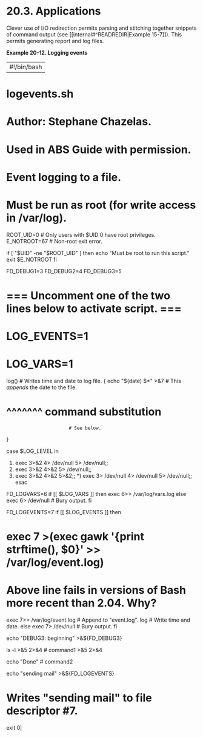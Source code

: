 # 20.3. Applications

Clever use of I/O redirection permits parsing and stitching together snippets of command output (see [[internal#^READREDIR|Example 15-7]]). This permits generating report and log files.

**Example 20-12. Logging events**

|   |
|---|
|#!/bin/bash
# logevents.sh
# Author: Stephane Chazelas.
# Used in ABS Guide with permission.

# Event logging to a file.
# Must be run as root (for write access in /var/log).

ROOT_UID=0     # Only users with $UID 0 have root privileges.
E_NOTROOT=67   # Non-root exit error.


if [ "$UID" -ne "$ROOT_UID" ]
then
  echo "Must be root to run this script."
  exit $E_NOTROOT
fi  


FD_DEBUG1=3
FD_DEBUG2=4
FD_DEBUG3=5

# === Uncomment one of the two lines below to activate script. ===
# LOG_EVENTS=1
# LOG_VARS=1


log()  # Writes time and date to log file.
{
echo "$(date)  $*" >&7     # This *appends* the date to the file.
#     ^^^^^^^  command substitution
                           # See below.
}



case $LOG_LEVEL in
 1) exec 3>&2         4> /dev/null 5> /dev/null;;
 2) exec 3>&2         4>&2         5> /dev/null;;
 3) exec 3>&2         4>&2         5>&2;;
 *) exec 3> /dev/null 4> /dev/null 5> /dev/null;;
esac

FD_LOGVARS=6
if [[ $LOG_VARS ]]
then exec 6>> /var/log/vars.log
else exec 6> /dev/null                     # Bury output.
fi

FD_LOGEVENTS=7
if [[ $LOG_EVENTS ]]
then
  # exec 7 >(exec gawk '{print strftime(), $0}' >> /var/log/event.log)
  # Above line fails in versions of Bash more recent than 2.04. Why?
  exec 7>> /var/log/event.log              # Append to "event.log".
  log                                      # Write time and date.
else exec 7> /dev/null                     # Bury output.
fi

echo "DEBUG3: beginning" >&${FD_DEBUG3}

ls -l >&5 2>&4                             # command1 >&5 2>&4

echo "Done"                                # command2 

echo "sending mail" >&${FD_LOGEVENTS}
# Writes "sending mail" to file descriptor #7.


exit 0|

